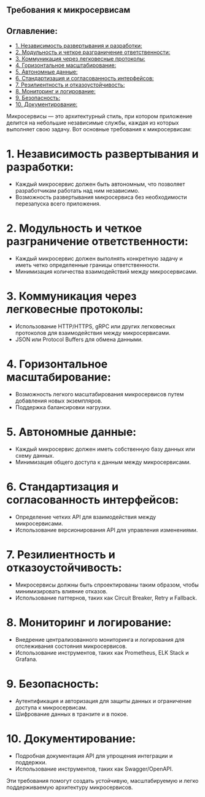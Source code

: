 ## Требования к микросервисам

## Оглавление:

- [1. Независимость развертывания и разработки:](#1-независимость-развертывания-и-разработки)
- [2. Модульность и четкое разграничение ответственности:](#2-модульность-и-четкое-разграничение-ответственности)
- [3. Коммуникация через легковесные протоколы:](#3-коммуникация-через-легковесные-протоколы)
- [4. Горизонтальное масштабирование:](#4-горизонтальное-масштабирование)
- [5. Автономные данные:](#5-автономные-данные)
- [6. Стандартизация и согласованность интерфейсов:](#6-стандартизация-и-согласованность-интерфейсов)
- [7. Резилиентность и отказоустойчивость:](#7-резилиентность-и-отказоустойчивость)
- [8. Мониторинг и логирование:](#8-мониторинг-и-логирование)
- [9. Безопасность:](#9-безопасность)
- [10. Документирование:](#10-документирование)

Микросервисы — это архитектурный стиль, при котором приложение делится на небольшие независимые службы, каждая из которых выполняет свою задачу. Вот основные требования к микросервисам:

# 1. Независимость развертывания и разработки:
   - Каждый микросервис должен быть автономным, что позволяет разработчикам работать над ним независимо.
   - Возможность развертывания микросервиса без необходимости перезапуска всего приложения.

# 2. Модульность и четкое разграничение ответственности:
   - Каждый микросервис должен выполнять конкретную задачу и иметь четко определенные границы ответственности.
   - Минимизация количества взаимодействий между микросервисами.

# 3. Коммуникация через легковесные протоколы:
   - Использование HTTP/HTTPS, gRPC или других легковесных протоколов для взаимодействия между микросервисами.
   - JSON или Protocol Buffers для обмена данными.

# 4. Горизонтальное масштабирование:
   - Возможность легкого масштабирования микросервисов путем добавления новых экземпляров.
   - Поддержка балансировки нагрузки.

# 5. Автономные данные:
   - Каждый микросервис должен иметь собственную базу данных или схему данных.
   - Минимизация общего доступа к данным между микросервисами.

# 6. Стандартизация и согласованность интерфейсов:
   - Определение четких API для взаимодействия между микросервисами.
   - Использование версионирования API для управления изменениями.

# 7. Резилиентность и отказоустойчивость:
   - Микросервисы должны быть спроектированы таким образом, чтобы минимизировать влияние отказов.
   - Использование паттернов, таких как Circuit Breaker, Retry и Fallback.

# 8. Мониторинг и логирование:
   - Внедрение централизованного мониторинга и логирования для отслеживания состояния микросервисов.
   - Использование инструментов, таких как Prometheus, ELK Stack и Grafana.

# 9. Безопасность:
   - Аутентификация и авторизация для защиты данных и ограничение доступа к микросервисам.
   - Шифрование данных в транзите и в покое.

# 10. Документирование:

- Подробная документация API для упрощения интеграции и поддержки.
- Использование инструментов, таких как Swagger/OpenAPI.

Эти требования помогут создать устойчивую, масштабируемую и легко поддерживаемую архитектуру микросервисов.